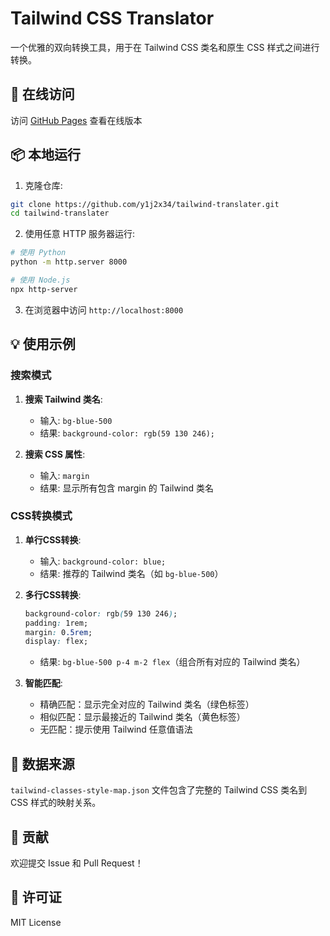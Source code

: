 # Tailwind CSS Translator

一个优雅的双向转换工具，用于在 Tailwind CSS 类名和原生 CSS 样式之间进行转换。

## 🚀 在线访问

访问 [GitHub Pages](https://y1j2x34.github.io/tailwind-translater/) 查看在线版本

## 📦 本地运行

1. 克隆仓库:
```bash
git clone https://github.com/y1j2x34/tailwind-translater.git
cd tailwind-translater
```

2. 使用任意 HTTP 服务器运行:
```bash
# 使用 Python
python -m http.server 8000

# 使用 Node.js
npx http-server

```

3. 在浏览器中访问 `http://localhost:8000`

## 💡 使用示例

### 搜索模式

1. **搜索 Tailwind 类名**:
   - 输入: `bg-blue-500`
   - 结果: `background-color: rgb(59 130 246);`

2. **搜索 CSS 属性**:
   - 输入: `margin`
   - 结果: 显示所有包含 margin 的 Tailwind 类名

### CSS转换模式

1. **单行CSS转换**:
   - 输入: `background-color: blue;`
   - 结果: 推荐的 Tailwind 类名（如 `bg-blue-500`）

2. **多行CSS转换**:
   ```css
   background-color: rgb(59 130 246);
   padding: 1rem;
   margin: 0.5rem;
   display: flex;
   ```
   - 结果: `bg-blue-500 p-4 m-2 flex`（组合所有对应的 Tailwind 类名）

3. **智能匹配**:
   - 精确匹配：显示完全对应的 Tailwind 类名（绿色标签）
   - 相似匹配：显示最接近的 Tailwind 类名（黄色标签）
   - 无匹配：提示使用 Tailwind 任意值语法

## 📝 数据来源

`tailwind-classes-style-map.json` 文件包含了完整的 Tailwind CSS 类名到 CSS 样式的映射关系。

## 🤝 贡献

欢迎提交 Issue 和 Pull Request！

## 📄 许可证

MIT License

